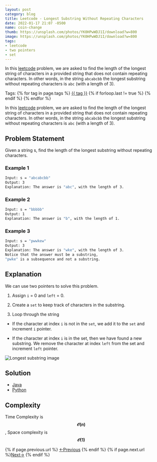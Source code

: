```yaml
---
layout: post
category: blog
title: Leetcode - Longest Substring Without Repeating Characters
date: 2022-01-17 21:07 -0500
name: coin-change
thumb: https://unsplash.com/photos/YK0HPwWDJ1I/download?w=800
image: https://unsplash.com/photos/YK0HPwWDJ1I/download?w=800
tags:
- leetcode
- two pointers
- set
---
```


In this [leetcode](https://leetcode.com/problems/longest-substring-without-repeating-characters/) problem, we are asked to find the length of the longest string of characters in a provided string that does not contain repeating characters. In other words, in the string `abcabcbb` the longest substring without repeating characters is `abc` (with a length of 3).<!-- truncate_here -->
<p>Tags: {% for tag in page.tags %} <a class="mytag" href="/tag/{{ tag }}" title="View posts tagged with &quot;{{ tag }}&quot;">{{ tag }}</a>  {% if forloop.last != true %} {% endif %} {% endfor %} </p>


<link rel="stylesheet" href="{{ root_url }}/css/multipleTab.css"/>

<script src="{{ root_url }}/js/jquery.easytabs.min.js"></script>

<script src="{{ root_url }}/js/multipleTab.js"></script>


In this [leetcode](https://leetcode.com/problems/longest-substring-without-repeating-characters/) problem, we are asked to find the length of the longest string of characters in a provided string that does not contain repeating characters. In other words, in the string `abcabcbb` the longest substring without repeating characters is `abc` (with a length of 3).

## Problem Statement

Given a string s, find the length of the longest substring without repeating characters.

### Example 1

```sh
Input: s = "abcabcbb"
Output: 3
Explanation: The answer is "abc", with the length of 3.
```

### Example 2

```sh
Input: s = "bbbbb"
Output: 1
Explanation: The answer is "b", with the length of 1.
```

### Example 3

```sh
Input: s = "pwwkew"
Output: 3
Explanation: The answer is "wke", with the length of 3.
Notice that the answer must be a substring,
"pwke" is a subsequence and not a substring.
```

## Explanation

We can use two pointers to solve this problem.

1. Assign `i` = 0 and `left` = 0.

2. Create a `set` to keep track of characters in the substring.

3. Loop through the string

* If the character at index `i` is not in the `set`, we add it to the `set` and increment `i` pointer.

* If the character at index `i` is in the set, then we have found a new substring. We remove the character at index `left` from the set and increment `left` pointer.

<img src="{{ root_url }}/img/longest_substring.gif" alt="Longest substring image">

## Solution

<div class="tab-container">
  <ul>
    <li class="tab Java1"><a href="#Java1">Java</a></li>
    <li class="tab Python1"><a href="#Python1">Python</a></li>
  </ul>

   <div class="codeSample Java1" id="Java1">
    <script src="https://gist.github.com/tushar-sharma/83cc247e2832e0a381556d57a6ef8ce3.js?file=LengthOfLongestSubstring.java"></script>

   </div>

   <div class="codeSample Python1" id="Python1">
    <script src="https://gist.github.com/tushar-sharma/83cc247e2832e0a381556d57a6ef8ce3.js?file=length_of_longest_substring.py"></script>
    </div>

</div>


## Complexity

Time Complexity is **$$\mathcal{O}(n)$$**, Space complexity is **$$\mathcal{O}(1)$$**


<nav class="pagination clear" style="padding-bottom:20px;">
{% if page.previous.url %} <a class="prev-item" href="{{page.previous.url}}" title="Previous Post: {{page.previous.title}}">&larr;Previous</a>   {% endif %}  {% if page.next.url %}<a class="next-item" href="{{page.next.url}}" title="Next Post: {{page.next.title}}">Next&rarr;</a>         {% endif %}
</nav>
